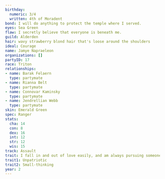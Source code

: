 ```yaml
---
birthday:
  numeric: 3/4
  written: 4th of Moradent
bond: I will do anything to protect the temple where I served.
eyes: Sea Green
flaw: I secretly believe that everyone is beneath me.
guild: Alderden
hair: wavy strawberry blond hair that's loose around the shoulders
ideal: Courage
name: Jamye Napraeleon
organizations: []
partyID: 17
race: Triton
relationships:
- name: Barak Felaern
  type: partymate
- name: Rianna Belt
  type: partymate
- name: Connovar Kaminsky
  type: partymate
- name: Jendrellian Webb
  type: partymate
skin: Emerald Green
spec: Ranger
stats:
  cha: 14
  con: 8
  dex: 16
  int: 12
  str: 12
  wis: 15
track: Assault
trait: I fall in and out of love easily, and am always pursuing someone.
trait1: Unpatriotic
trait2: Small-thinking
year: 2
---
```

